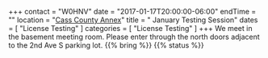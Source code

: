 +++
contact = "W0HNV"
date = "2017-01-17T20:00:00-06:00"
endTime = ""
location = "[Cass County Annex](/places/cass-county-annex/)"
title = " January Testing Session"
dates = [ "License Testing" ]
categories = [ "License Testing" ]
+++
We meet in the basement meeting room. Please enter through the north
doors adjacent to the 2nd Ave S parking lot.
{{% bring %}}
{{% status %}}

